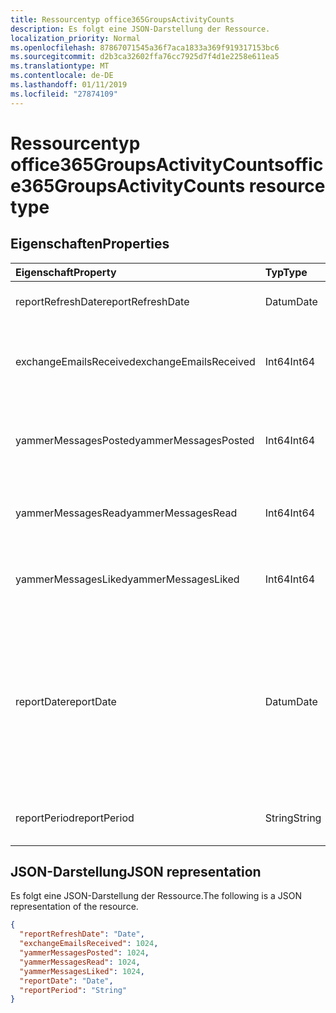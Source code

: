 ```yaml
---
title: Ressourcentyp office365GroupsActivityCounts
description: Es folgt eine JSON-Darstellung der Ressource.
localization_priority: Normal
ms.openlocfilehash: 87867071545a36f7aca1833a369f919317153bc6
ms.sourcegitcommit: d2b3ca32602ffa76cc7925d7f4d1e2258e611ea5
ms.translationtype: MT
ms.contentlocale: de-DE
ms.lasthandoff: 01/11/2019
ms.locfileid: "27874109"
---
```

# <a name="office365groupsactivitycounts-resource-type"></a><span data-ttu-id="0c28b-103">Ressourcentyp office365GroupsActivityCounts</span><span class="sxs-lookup"><span data-stu-id="0c28b-103">office365GroupsActivityCounts resource type</span></span>

## <a name="properties"></a><span data-ttu-id="0c28b-104">Eigenschaften</span><span class="sxs-lookup"><span data-stu-id="0c28b-104">Properties</span></span>

| <span data-ttu-id="0c28b-105">Eigenschaft</span><span class="sxs-lookup"><span data-stu-id="0c28b-105">Property</span></span>               | <span data-ttu-id="0c28b-106">Typ</span><span class="sxs-lookup"><span data-stu-id="0c28b-106">Type</span></span>   | <span data-ttu-id="0c28b-107">Beschreibung</span><span class="sxs-lookup"><span data-stu-id="0c28b-107">Description</span></span>                              |
| :--------------------- | :----- | ---------------------------------------- |
| <span data-ttu-id="0c28b-108">reportRefreshDate</span><span class="sxs-lookup"><span data-stu-id="0c28b-108">reportRefreshDate</span></span>      | <span data-ttu-id="0c28b-109">Datum</span><span class="sxs-lookup"><span data-stu-id="0c28b-109">Date</span></span>   | <span data-ttu-id="0c28b-110">Das aktuelle Datum des Inhalts.</span><span class="sxs-lookup"><span data-stu-id="0c28b-110">The latest date of the content.</span></span>          |
| <span data-ttu-id="0c28b-111">exchangeEmailsReceived</span><span class="sxs-lookup"><span data-stu-id="0c28b-111">exchangeEmailsReceived</span></span> | <span data-ttu-id="0c28b-112">Int64</span><span class="sxs-lookup"><span data-stu-id="0c28b-112">Int64</span></span>  | <span data-ttu-id="0c28b-113">Die Anzahl von Postfächern Gruppe empfangenen e-Mails.</span><span class="sxs-lookup"><span data-stu-id="0c28b-113">The number of emails received by Group mailboxes.</span></span> |
| <span data-ttu-id="0c28b-114">yammerMessagesPosted</span><span class="sxs-lookup"><span data-stu-id="0c28b-114">yammerMessagesPosted</span></span>   | <span data-ttu-id="0c28b-115">Int64</span><span class="sxs-lookup"><span data-stu-id="0c28b-115">Int64</span></span>  | <span data-ttu-id="0c28b-116">Die Anzahl von Nachrichten zu Yammer-Gruppen bereitgestellt werden.</span><span class="sxs-lookup"><span data-stu-id="0c28b-116">The number of messages posted to Yammer groups.</span></span> |
| <span data-ttu-id="0c28b-117">yammerMessagesRead</span><span class="sxs-lookup"><span data-stu-id="0c28b-117">yammerMessagesRead</span></span>     | <span data-ttu-id="0c28b-118">Int64</span><span class="sxs-lookup"><span data-stu-id="0c28b-118">Int64</span></span>  | <span data-ttu-id="0c28b-119">Lesen Sie die Anzahl der Nachrichten in Yammer-Gruppen.</span><span class="sxs-lookup"><span data-stu-id="0c28b-119">The number of messages read in Yammer groups.</span></span> |
| <span data-ttu-id="0c28b-120">yammerMessagesLiked</span><span class="sxs-lookup"><span data-stu-id="0c28b-120">yammerMessagesLiked</span></span>    | <span data-ttu-id="0c28b-121">Int64</span><span class="sxs-lookup"><span data-stu-id="0c28b-121">Int64</span></span>  | <span data-ttu-id="0c28b-122">Die Anzahl der Nachrichten in Yammer-Gruppen gefallen.</span><span class="sxs-lookup"><span data-stu-id="0c28b-122">The number of messages liked in Yammer groups.</span></span> |
| <span data-ttu-id="0c28b-123">reportDate</span><span class="sxs-lookup"><span data-stu-id="0c28b-123">reportDate</span></span>             | <span data-ttu-id="0c28b-124">Datum</span><span class="sxs-lookup"><span data-stu-id="0c28b-124">Date</span></span>   | <span data-ttu-id="0c28b-125">Das Datum, an dem eine Anzahl von e-Mails an eine Gruppenpostfach gesendet wurden, oder eine Anzahl von Nachrichten gesendet wurden, lesen oder in einer Gruppe Yammer gefallen</span><span class="sxs-lookup"><span data-stu-id="0c28b-125">The date on which a number of emails were sent to a group mailbox or a number of messages were posted, read, or liked in a Yammer group</span></span> |
| <span data-ttu-id="0c28b-126">reportPeriod</span><span class="sxs-lookup"><span data-stu-id="0c28b-126">reportPeriod</span></span>           | <span data-ttu-id="0c28b-127">String</span><span class="sxs-lookup"><span data-stu-id="0c28b-127">String</span></span> | <span data-ttu-id="0c28b-128">Die Anzahl der Tage, die der Bericht wird behandelt.</span><span class="sxs-lookup"><span data-stu-id="0c28b-128">The number of days the report covers.</span></span>    |

## <a name="json-representation"></a><span data-ttu-id="0c28b-129">JSON-Darstellung</span><span class="sxs-lookup"><span data-stu-id="0c28b-129">JSON representation</span></span>

<span data-ttu-id="0c28b-130">Es folgt eine JSON-Darstellung der Ressource.</span><span class="sxs-lookup"><span data-stu-id="0c28b-130">The following is a JSON representation of the resource.</span></span>

<!-- {
  "blockType": "resource",
  "@odata.type": "microsoft.graph.office365GroupsActivityCounts"
} -->

```json
{
  "reportRefreshDate": "Date", 
  "exchangeEmailsReceived": 1024, 
  "yammerMessagesPosted": 1024, 
  "yammerMessagesRead": 1024, 
  "yammerMessagesLiked": 1024, 
  "reportDate": "Date", 
  "reportPeriod": "String"
}
```
